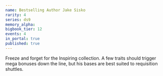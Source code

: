 ```yaml
---
name: Bestselling Author Jake Sisko
rarity: 4
series: ds9
memory_alpha:
bigbook_tier: 12
events: 4
in_portal: true
published: true
---
```


Freeze and forget for the Inspiring collection. A few traits should trigger mega bonuses down the line, but his bases are best suited to requisition shuttles.
